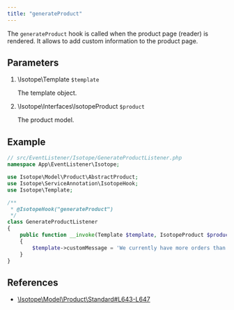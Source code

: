 ```yaml
---
title: "generateProduct"
---
```


The `generateProduct` hook is called when the product page (reader) is rendered. It allows to add custom information to the product page.

## Parameters

1. \Isotope\Template `$template`
   
    The template object.

2. \Isotope\Interfaces\IsotopeProduct `$product`
   
    The product model.

## Example

```php
// src/EventListener/Isotope/GenerateProductListener.php
namespace App\EventListener\Isotope;

use Isotope\Model\Product\AbstractProduct;
use Isotope\ServiceAnnotation\IsotopeHook;
use Isotope\Template;

/**
 * @IsotopeHook("generateProduct")
 */
class GenerateProductListener
{
    public function __invoke(Template $template, IsotopeProduct $product): void
    {
        $template->customMessage = 'We currently have more orders than usual. Please expect longer waiting times.';
    }
}
```

## References

* [\Isotope\Model\Product\Standard#L643-L647](https://github.com/isotope/core/blob/2.8/system/modules/isotope/library/Isotope/Model/Product/Standard.php#L643-L647)

